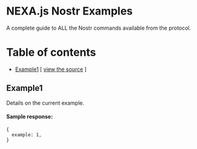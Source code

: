 # NEXA.js Nostr Examples

A complete guide to ALL the Nostr commands available from the protocol.

# Table of contents

- [Example1](#example1) [ [view the source](example1.js) ]

## Example1

Details on the current example.

#### Sample response:
```
{
  example: 1,
}
```
